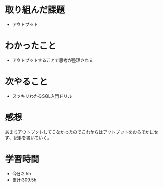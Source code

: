 # 取り組んだ課題
- アウトプット
# わかったこと
- アウトプットすることで思考が整理される
# 次やること
- スッキリわかるSQL入門ドリル
# 感想
あまりアウトプットしてこなかったのでこれからはアウトプットをおろそかにせず、記事を書いていく。
# 学習時間
- 今日:2.5h
- 累計:309.5h
